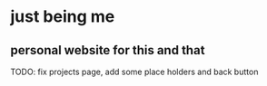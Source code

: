# just being me


## personal website for this and that
 TODO: fix projects page, add some place holders and back button
